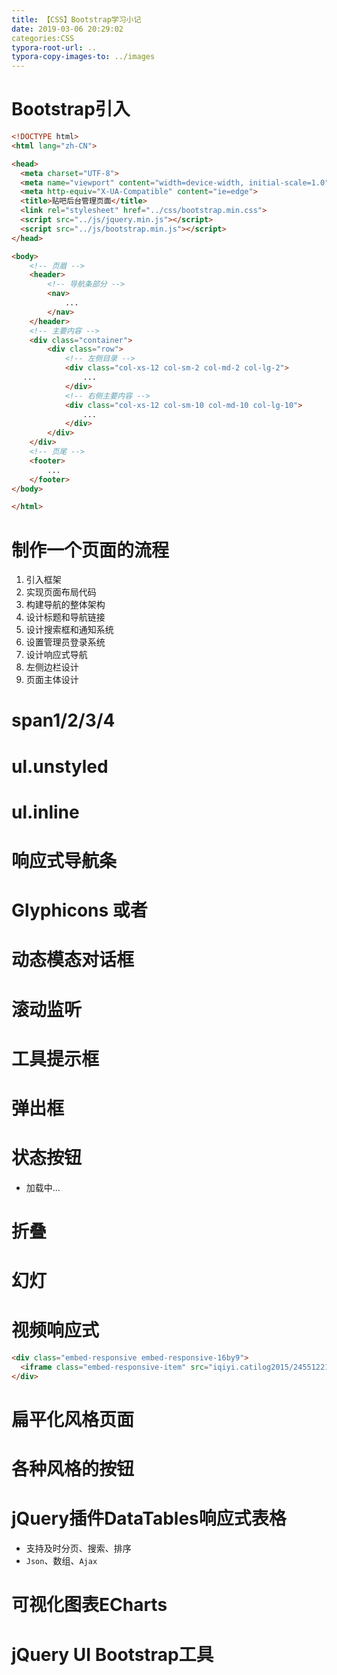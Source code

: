 ```yaml
---
title: 【CSS】Bootstrap学习小记
date: 2019-03-06 20:29:02
categories:CSS
typora-root-url: ..
typora-copy-images-to: ../images
---
```


# Bootstrap引入
```html
<!DOCTYPE html>
<html lang="zh-CN">

<head>
  <meta charset="UTF-8">
  <meta name="viewport" content="width=device-width, initial-scale=1.0">
  <meta http-equiv="X-UA-Compatible" content="ie=edge">
  <title>贴吧后台管理页面</title>
  <link rel="stylesheet" href="../css/bootstrap.min.css">
  <script src="../js/jquery.min.js"></script>
  <script src="../js/bootstrap.min.js"></script>
</head>

<body>
    <!-- 页眉 -->
    <header>
        <!-- 导航条部分 -->
        <nav>
            ...
        </nav>
    </header>
    <!-- 主要内容 -->
    <div class="container">
        <div class="row">
            <!-- 左侧目录 -->
            <div class="col-xs-12 col-sm-2 col-md-2 col-lg-2">
                ...
            </div>
            <!-- 右侧主要内容 -->
            <div class="col-xs-12 col-sm-10 col-md-10 col-lg-10">
                ...
            </div>
        </div>
    </div>
    <!-- 页尾 -->
    <footer>
        ...
    </footer>
</body>

</html>
```

# 制作一个页面的流程
1. 引入框架
1. 实现页面布局代码
1. 构建导航的整体架构
1. 设计标题和导航链接
1. 设计搜索框和通知系统
1. 设置管理员登录系统
1. 设计响应式导航
1. 左侧边栏设计
1. 页面主体设计

# span1/2/3/4

# ul.unstyled

# ul.inline

# 响应式导航条

# Glyphicons <span>或者<a>

# 动态模态对话框

# 滚动监听

# 工具提示框

# 弹出框

# 状态按钮
- 加载中...

# 折叠

# 幻灯

# 视频响应式
```html
<div class="embed-responsive embed-responsive-16by9">
  <iframe class="embed-responsive-item" src="iqiyi.catilog2015/24551221.swf"></iframe>
</div>
```

# 扁平化风格页面

# 各种风格的按钮

# jQuery插件DataTables响应式表格
- 支持及时分页、搜索、排序
- `Json`、数组、`Ajax`

# 可视化图表ECharts

# jQuery UI Bootstrap工具
